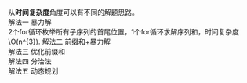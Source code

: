 从**时间复杂度**角度可以有不同的解题思路。  
解法一 暴力解  
2个for循环枚举所有子序列的首尾位置，1个for循环求解序列和，时间复杂度\O(n^{3}).
解法二 前缀和+暴力解  
解法三 优化前缀和  
解法四 分治法  
解法五 动态规划
